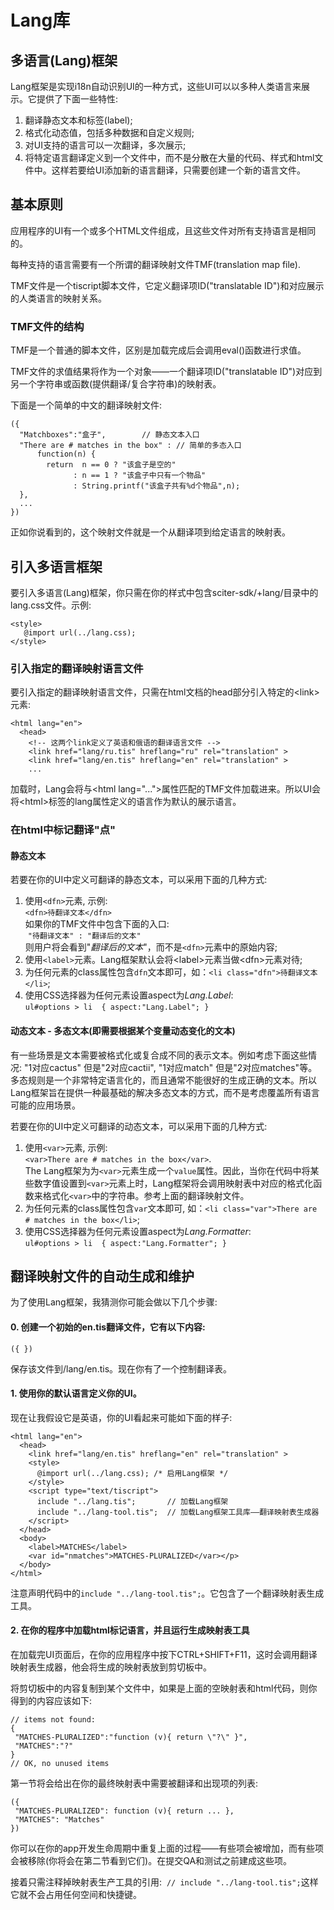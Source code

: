 # Lang库

## 多语言(Lang)框架

  <p>Lang框架是实现i18n自动识别UI的一种方式，这些UI可以以多种人类语言来展示。它提供了下面一些特性:</p>
  <ol>
    <li>翻译静态文本和标签(label);</li>
    <li>格式化动态值，包括多种数据和自定义规则;</li>
    <li>对UI支持的语言可以一次翻译，多次展示;</li>
    <li>将特定语言翻译定义到一个文件中，而不是分散在大量的代码、样式和html文件中。这样若要给UI添加新的语言翻译，只需要创建一个新的语言文件。</li></ol>
  <h2>基本原则</h2>
  <p>应用程序的UI有一个或多个HTML文件组成，且这些文件对所有支持语言是相同的。</p>
  <p>每种支持的语言需要有一个所谓的翻译映射文件TMF(translation map file).</p>
  <p>TMF文件是一个tiscript脚本文件，它定义翻译项ID(&quot;translatable ID&quot;)和对应展示的人类语言的映射关系。</p>
  <h3>TMF文件的结构</h3>
  <p>TMF是一个普通的脚本文件，区别是加载完成后会调用eval()函数进行求值。</p>
  <p>TMF文件的求值结果将作为一个对象——一个翻译项ID(&quot;translatable ID&quot;)对应到另一个字符串或函数(提供翻译/复合字符串)的映射表。</p>
  <p>下面是一个简单的中文的翻译映射文件:</p>
  <pre><code>({
  &quot;Matchboxes&quot;:&quot;盒子&quot;,        // 静态文本入口
  &quot;There are # matches in the box&quot; : // 简单的多态入口
      function(n) { 
        return  n == 0 ? &quot;该盒子是空的&quot; 
              : n == 1 ? &quot;该盒子中只有一个物品&quot; 
              : String.printf(&quot;该盒子共有%d个物品&quot;,n);
  },
  ...
}) 
</code></pre>
  <p>正如你说看到的，这个映射文件就是一个从翻译项到给定语言的映射表。</p>
  <h2>引入多语言框架</h2>
  <p>要引入多语言(Lang)框架，你只需在你的样式中包含sciter-sdk/+lang/目录中的lang.css文件。示例:</p>
  <pre><code>&lt;style&gt;
   @import url(../lang.css);
&lt;/style&gt;
</code></pre>
  <h3>引入指定的翻译映射语言文件</h3>
  <p>要引入指定的翻译映射语言文件，只需在html文档的head部分引入特定的&lt;link&gt;元素:</p>
  <pre><code>&lt;html lang=&quot;en&quot;&gt;
  &lt;head&gt;
    &lt;!-- 这两个link定义了英语和俄语的翻译语言文件 --&gt;
    &lt;link href=&quot;lang/ru.tis&quot; hreflang=&quot;ru&quot; rel=&quot;translation&quot; &gt;
    &lt;link href=&quot;lang/en.tis&quot; hreflang=&quot;en&quot; rel=&quot;translation&quot; &gt;
    ...
</code></pre>
  <p>加载时，Lang会将与&lt;html lang=&quot;...&quot;&gt;属性匹配的TMF文件加载进来。所以UI会将&lt;html&gt;标签的lang属性定义的语言作为默认的展示语言。</p>
  <h3>在html中标记翻译&quot;点&quot;</h3>
  <h4>静态文本</h4>
  <p>若要在你的UI中定义可翻译的静态文本，可以采用下面的几种方式:</p>
  <ol>
    <li>使用<code>&lt;dfn&gt;</code>元素, 示例: <br/>
	<code>&lt;dfn&gt;待翻译文本&lt;/dfn&gt; </code><br/>
	如果你的TMF文件中包含下面的入口: <br/> &nbsp;<code>&quot;待翻译文本&quot; : &quot;翻译后的文本&quot;</code> <br/>
	则用户将会看到&quot;<em>翻译后的文本</em>&quot;，而不是<code>&lt;dfn&gt;</code>元素中的原始内容;</li>
    <li>使用<code>&lt;label&gt;</code>元素。Lang框架默认会将&lt;label&gt;元素当做&lt;dfn&gt;元素对待;</li>
    <li>为任何元素的class属性包含<code>dfn</code>文本即可，如：<code>&lt;li class=&quot;dfn&quot;&gt;待翻译文本&lt;/li&gt;</code>;</li>
    <li>使用CSS选择器为任何元素设置aspect为<em>Lang.Label</em>:<br/>
	<code>ul#options &gt; li &nbsp;{ aspect:&quot;Lang.Label&quot;; }</code></li></ol>
  <h4>动态文本 - 多态文本(即需要根据某个变量动态变化的文本)</h4>
  <p>有一些场景是文本需要被格式化或复合成不同的表示文本。例如考虑下面这些情况: &quot;1对应cactus&quot; 但是&quot;2对应cactii&quot;, &quot;1对应match&quot; 但是&quot;2对应matches&quot;等。 多态规则是一个非常特定语言化的，而且通常不能很好的生成正确的文本。所以Lang框架旨在提供一种最基础的解决多态文本的方式，而不是考虑覆盖所有语言可能的应用场景。</p>
  <p>若要在你的UI中定义可翻译的动态文本，可以采用下面的几种方式:</p>
  <ol>
    <li>使用<code>&lt;var&gt;</code>元素, 示例: <br/>
	<code>&lt;var&gt;There are # matches in the box&lt;/var&gt;</code>. <br/>The Lang框架为为<code>&lt;var&gt;</code>元素生成一个<code>value</code>属性。因此，当你在代码中将某些数字值设置到<code>&lt;var&gt;</code>元素上时，Lang框架将会调用映射表中对应的格式化函数来格式化<code>&lt;var&gt;</code>中的字符串。参考上面的翻译映射文件。 </li>
    <li>为任何元素的class属性包含<code>var</code>文本即可, 如：<code>&lt;li class=&quot;var&quot;&gt;There are # matches in the box&lt;/li&gt;</code>;</li>
    <li>使用CSS选择器为任何元素设置aspect为<em>Lang.Formatter</em>:<br/>
	<code>ul#options &gt; li &nbsp;{ aspect:&quot;Lang.Formatter&quot;; }</code></li></ol>
  <h2>翻译映射文件的自动生成和维护</h2>
  <p>为了使用Lang框架，我猜测你可能会做以下几个步骤:</p>
  <h4>0. 创建一个初始的en.tis翻译文件，它有以下内容:</h4>
  <pre><code>({ })
</code></pre>
  <p>保存该文件到/lang/en.tis。现在你有了一个控制翻译表。</p>
  <h4>1. 使用你的默认语言定义你的UI。</h4>
  <p>现在让我假设它是英语，你的UI看起来可能如下面的样子:</p>
  <pre><code>&lt;html lang=&quot;en&quot;&gt;
  &lt;head&gt;
    &lt;link href=&quot;lang/en.tis&quot; hreflang=&quot;en&quot; rel=&quot;translation&quot; &gt;
    &lt;style&gt;
      @import url(../lang.css); /* 启用Lang框架 */
    &lt;/style&gt;
    &lt;script type=&quot;text/tiscript&quot;&gt;
      include &quot;../lang.tis&quot;;       // 加载Lang框架
      include &quot;../lang-tool.tis&quot;;  // 加载Lang框架工具库——翻译映射表生成器
    &lt;/script&gt;
  &lt;/head&gt;
  &lt;body&gt;
    &lt;label&gt;MATCHES&lt;/label&gt; 
    &lt;var id=&quot;nmatches&quot;&gt;MATCHES-PLURALIZED&lt;/var&gt;&lt;/p&gt; 
  &lt;/body&gt;
&lt;/html&gt;
</code></pre>
  <p>注意声明代码中的<code>include &quot;../lang-tool.tis&quot;;</code>。它包含了一个翻译映射表生成工具。 </p>
  <h4>2. 在你的程序中加载html标记语言，并且运行生成映射表工具</h4>
  <p>在加载完UI页面后，在你的应用程序中按下CTRL+SHIFT+F11，这时会调用翻译映射表生成器，他会将生成的映射表放到剪切板中。 <br/></p>
  <p>将剪切板中的内容复制到某个文件中，如果是上面的空映射表和html代码，则你得到的内容应该如下:</p>
  <pre><code>// items not found:
{
 &quot;MATCHES-PLURALIZED&quot;:&quot;function (v){ return \&quot;?\&quot; }&quot;,
 &quot;MATCHES&quot;:&quot;?&quot;
}
// OK, no unused items
</code></pre>
  <p>第一节将会给出在你的最终映射表中需要被翻译和出现项的列表:</p>
  <pre><code>({ 
 &quot;MATCHES-PLURALIZED&quot;: function (v){ return ... },
 &quot;MATCHES&quot;: &quot;Matches&quot;
})
</code></pre>
  <p>你可以在你的app开发生命周期中重复上面的过程——有些项会被增加，而有些项会被移除(你将会在第二节看到它们)。在提交QA和测试之前建成这些项。</p>
  <p>接着只需注释掉映射表生产工具的引用: &nbsp;<code>// include &quot;../lang-tool.tis&quot;;</code>这样它就不会占用任何空间和快捷键。 </p>